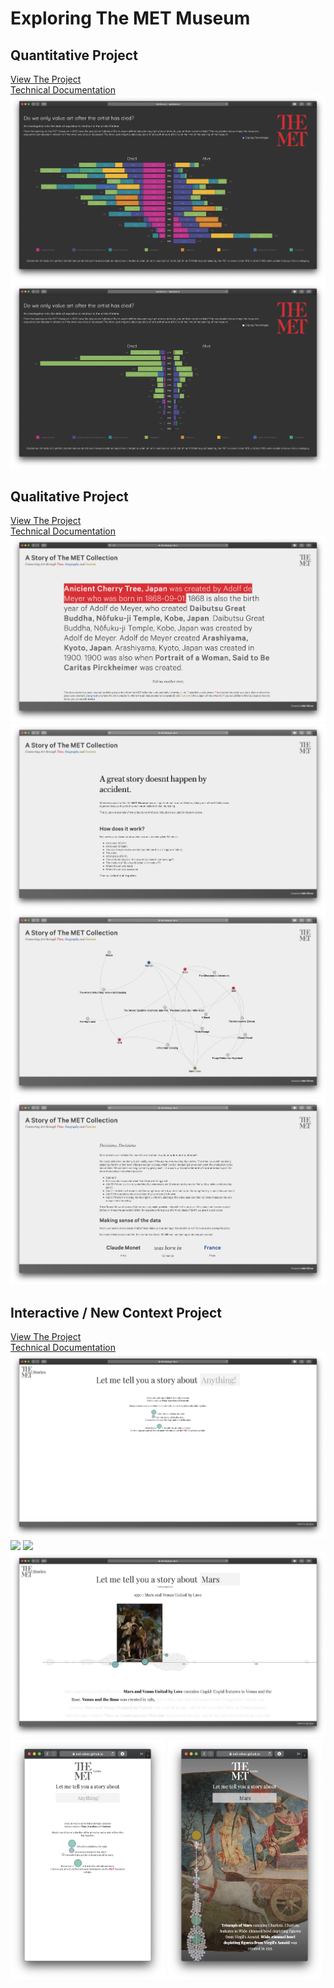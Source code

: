 # Exploring The MET Museum
## Quantitative Project
[View The Project](http://neiloliver.co/design/MET/)  
[Technical Documentation](https://github.com/neil-oliver/Major-Studio-1/tree/master/Quantitative-Design)  
![](./Images/Quantitative-2.png)
![](./Images/Quantitative-1.png)

## Qualitative Project
[View The Project](https://neil-oliver.github.io/Major-Studio-1/Qualitative-Design/)  
[Technical Documentation](https://github.com/neil-oliver/Major-Studio-1/tree/master/Qualitative-Design)  
![](./Images/story-1.png)
![](./Images/story-2.png)
![](./Images/story-3.png)
![](./Images/story-4.png)

## Interactive  / New Context Project
[View The Project](https://neil-oliver.github.io/Major-Studio-1/New-Context/)  
[Technical Documentation](https://github.com/neil-oliver/Major-Studio-1/tree/master/New-Context)  
![](./Images/timeline-1.png)
![](./Images/timeline-2.png)
![](./Images/timeline-fullscreen.png)
![](./Images/timeline-hover.png)
<img src='./Images/timeline-mobile-1.png' width='49%'>
<img src='./Images/timeline-mobile-2.png' width='49%'>









